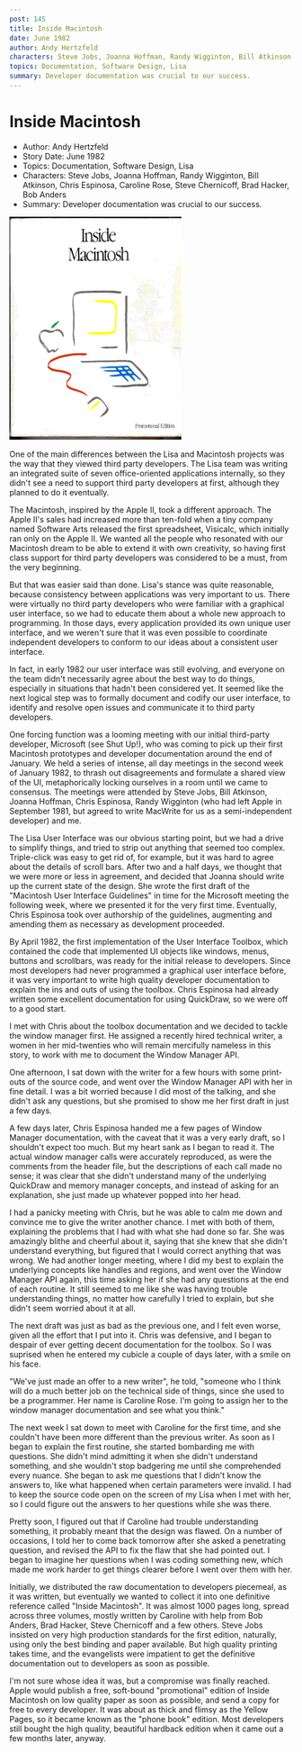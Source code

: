 ```yaml
---
post: 145
title: Inside Macintosh
date: June 1982
author: Andy Hertzfeld
characters: Steve Jobs, Joanna Hoffman, Randy Wigginton, Bill Atkinson, Chris Espinosa, Caroline Rose, Steve Chernicoff, Brad Hacker, Bob Anders
topics: Documentation, Software Design, Lisa
summary: Developer documentation was crucial to our success.
---
```


# Inside Macintosh
* Author: Andy Hertzfeld
* Story Date: June 1982
* Topics: Documentation, Software Design, Lisa
* Characters: Steve Jobs, Joanna Hoffman, Randy Wigginton, Bill Atkinson, Chris Espinosa, Caroline Rose, Steve Chernicoff, Brad Hacker, Bob Anders
* Summary: Developer documentation was crucial to our success.

![The phone book edition of Inside Macintosh](images/Macintosh/inside_mac.gif) 

    
One of the main differences between the Lisa and Macintosh projects was the way that they viewed third party developers. The Lisa team was writing an integrated suite of seven office-oriented applications internally, so they didn't see a need to support third party developers at first, although they planned to do it eventually.


The Macintosh, inspired by the Apple II, took a different approach. The Apple II's sales had increased more than ten-fold when a tiny company named Software Arts released the first spreadsheet, Visicalc, which initially ran only on the Apple II.  We wanted all the people who resonated with our Macintosh dream to be able to extend it with own creativity, so having first class support for third party developers was considered to be a must, from the very beginning.

But that was easier said than done.  Lisa's stance was quite reasonable, because consistency between applications was very important to us.  There were virtually no third party developers who were familiar with a graphical user interface, so we had to educate them about a whole new approach to programming.  In those days, every application provided its own unique user interface, and we weren't sure that it was even possible to coordinate independent developers to conform to our ideas about a consistent user interface. 

In fact, in early 1982 our user interface was still evolving, and everyone on the team didn't necessarily agree about the best way to do things, especially in situations that hadn't been considered yet.  It seemed like the next logical step was to formally document and codify our user interface, to identify and resolve open issues and communicate it to third party developers.

One forcing function was a looming meeting with our initial third-party developer, Microsoft (see Shut Up!), who was coming to pick up their first Macintosh prototypes and developer documentation around the end of January.  We held a series of intense, all day meetings in the second week of January 1982, to thrash out disagreements and formulate a shared view of the UI, metaphorically locking ourselves in a room until we came to consensus.   The meetings were attended by Steve Jobs, Bill Atkinson, Joanna Hoffman, Chris Espinosa, Randy Wigginton (who had left Apple in September 1981, but agreed to write MacWrite for us as a semi-independent developer) and me. 

The Lisa User Interface was our obvious starting point, but we had a drive to simplify things, and tried to strip out anything that seemed too complex.  Triple-click was easy to get rid of, for example, but it was hard to agree about the details of scroll bars.  After two and a half days, we thought that we were more or less in agreement, and decided that Joanna should write up the current state of the design.  She wrote the first draft of the "Macintosh User Interface Guidelines" in time for the Microsoft meeting the following week, where we presented it for the very first time.  Eventually, Chris Espinosa took over authorship of the guidelines, augmenting and amending them as necessary as development proceeded.

By April 1982, the first implementation of the User Interface Toolbox, which contained the code that implemented UI objects like windows, menus, buttons and scrollbars, was ready for the initial release to developers. Since most developers had never programmed a graphical user interface before, it was very important to write high quality developer documentation to explain the ins and outs of using the toolbox.  Chris Espinosa had already written some excellent documentation for using QuickDraw, so we were off to a good start. 

 I met with Chris about the toolbox documentation and we decided to tackle the window manager first.  He assigned a recently hired technical writer, a women in her mid-twenties who will remain mercifully nameless in this story, to work with me to document the Window Manager API.

One afternoon, I sat down with the writer for a few hours with some print-outs of the source code, and went over the Window Manager API with her in fine detail.  I was a bit worried because I did most of the talking, and she didn't ask any questions, but she promised to show me her first draft in just a few days.

A few days later, Chris Espinosa handed me a few pages of Window Manager documentation, with the caveat that it was a very early draft, so I shouldn't expect too much.   But my heart sank as I began to read it.   The actual window manager calls were accurately reproduced, as were the comments from the header file, but the descriptions of each call made no sense; it was clear that she didn't understand many of the underlying QuickDraw and memory manager concepts, and instead of asking for an explanation, she just made up whatever popped into her head.

I had a panicky meeting with Chris, but he was able to calm me down and convince me to give the writer another chance.  I met with both of them, explaining the problems that I had with what she had done so far.  She was amazingly blithe and cheerful about it, saying that she knew that she didn't understand everything, but figured that I would correct anything that was wrong.   We had another longer meeting, where I did my best to explain the underlying concepts like handles and regions, and went over the Window Manager API again, this time asking her if she had any questions at the end of each routine.   It still seemed to me like she was having trouble understanding things, no matter how carefully I tried to explain, but she didn't seem worried about it at all.

The next draft was just as bad as the previous one, and I felt even worse, given all the effort that I put into it.  Chris was defensive, and I began to despair of ever getting decent documentation for the toolbox.  So I was suprised when he entered my cubicle a couple of days later, with a smile on his face.

"We've just made an offer to a new writer", he told, "someone who I think will do a much better job on the technical side of things, since she used to be a programmer.  Her name is Caroline Rose.  I'm going to assign her to the window manager documentation and see what you think."

The next week I sat down to meet with Caroline for the first time, and she couldn't have been more different than the previous writer.   As soon as I began to explain the first routine, she started bombarding me with questions.   She didn't mind admitting it when she didn't understand something, and she wouldn't stop badgering me until she comprehended every nuance.   She began to ask me questions that I didn't know the answers to, like what happened when certain parameters were invalid.  I had to keep the source code open on the screen of my Lisa when I met with her, so I could figure out the answers to her questions while she was there.

Pretty soon, I figured out that if Caroline had trouble understanding something, it probably meant that the design was flawed.   On a number of occasions, I told her to come back tomorrow after she asked a penetrating question, and revised the API to fix the flaw that she had pointed out.   I began to imagine her questions when I was coding something new, which made me work harder to get things clearer before I went over them with her.

Initially, we distributed the raw documentation to developers piecemeal, as it was written, but eventually we wanted to collect it into one definitive reference called "Inside Macintosh".   It was almost 1000 pages long, spread across three volumes, mostly written by Caroline with help from Bob Anders, Brad Hacker, Steve Chernicoff and a few others.  Steve Jobs insisted on very high production standards for the first edition, naturally, using only the best binding and paper available.  But high quality printing takes time, and the evangelists were impatient to get the definitive documentation out to developers as soon as possible.

I'm not sure whose idea it was, but a compromise was finally reached.  Apple would publish a free, soft-bound "promotional" edition of Inside Macintosh on low quality paper as soon as possible, and send a copy for free to every developer.   It was about as thick and flimsy as the Yellow Pages, so it became known as the "phone book" edition.  Most developers still bought the high quality, beautiful hardback edition when it came out a few months later, anyway.

